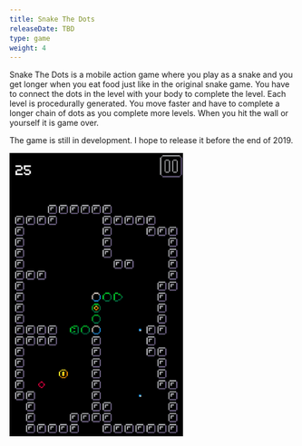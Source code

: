 ```yaml
---
title: Snake The Dots
releaseDate: TBD
type: game
weight: 4
---
```


Snake The Dots is a mobile action game where you play as a snake and you get longer when you eat food just like in the
original snake game. You have to connect the dots in the level with your body to complete the level.  <!--more-->
Each level is procedurally generated. You move faster and have to complete a longer chain of dots as you complete more levels. When you hit the wall or yourself it is game over.

The game is still in development. I hope to release it before the end of 2019.

![screenshot-2](screenshot-2.png#floatleft)
